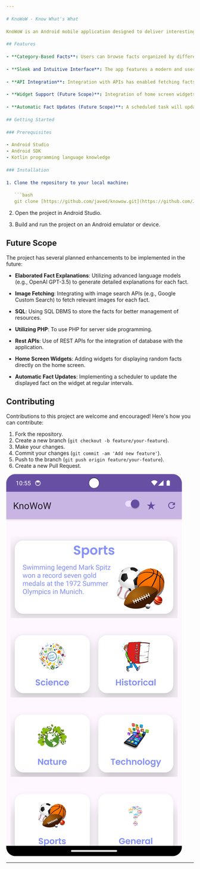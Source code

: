 ```yaml
---

# KnoWoW - Know What's What

KnoWoW is an Android mobile application designed to deliver interesting and engaging facts to users. This repository contains the source code for the KnoWoW app, which allows users to explore and discover various facts on different topics.

## Features

- **Category-Based Facts**: Users can browse facts organized by different categories, making it easy to find information on specific topics.
  
- **Sleek and Intuitive Interface**: The app features a modern and user-friendly interface, ensuring a smooth navigation experience.
  
- **API Integration**: Integration with APIs has enabled fetching facts dynamically, ensuring the content is always fresh and up-to-date for the random fact.
  
- **Widget Support (Future Scope)**: Integration of home screen widgets will provide users with quick access to random facts directly from their home screens.
  
- **Automatic Fact Updates (Future Scope)**: A scheduled task will update the displayed fact on the widget at specific intervals, ensuring users always see new content.

## Getting Started

### Prerequisites

- Android Studio
- Android SDK
- Kotlin programming language knowledge

### Installation

1. Clone the repository to your local machine:

   ```bash
   git clone [https://github.com/javed/knowow.git](https://github.com/Javed0-786/KnoWoW)
   ```

2. Open the project in Android Studio.

3. Build and run the project on an Android emulator or device.

## Future Scope

The project has several planned enhancements to be implemented in the future:
  
- **Elaborated Fact Explanations**: Utilizing advanced language models (e.g., OpenAI GPT-3.5) to generate detailed explanations for each fact.
  
- **Image Fetching**: Integrating with image search APIs (e.g., Google Custom Search) to fetch relevant images for each fact.
  
- **SQL**: Using SQL DBMS to store the facts for better management of resources.

- **Utilizing PHP**: To use PHP for server side programming.

- **Rest APIs**: Use of REST APIs for the integration of database with the application.
  
- **Home Screen Widgets**: Adding widgets for displaying random facts directly on the home screen.
  
- **Automatic Fact Updates**: Implementing a scheduler to update the displayed fact on the widget at regular intervals.

## Contributing

Contributions to this project are welcome and encouraged! Here's how you can contribute:

1. Fork the repository.
2. Create a new branch (`git checkout -b feature/your-feature`).
3. Make your changes.
4. Commit your changes (`git commit -am 'Add new feature'`).
5. Push to the branch (`git push origin feature/your-feature`).
6. Create a new Pull Request.

![Alt Text](https://github.com/Javed0-786/PrivacyPolicyKnoWow/blob/main/ScreenShot.png)

---
```

